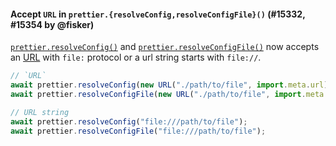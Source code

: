#### Accept `URL` in `prettier.{resolveConfig,resolveConfigFile}()` (#15332, #15354 by @fisker)

[`prettier.resolveConfig()`](https://prettier.io/docs/en/api#prettierresolveconfigfileurlorpath--options) and [`prettier.resolveConfigFile()`](https://prettier.io/docs/en/api#prettierresolveconfigfilefileurlorpath) now accepts an [URL](https://developer.mozilla.org/en-US/docs/Web/API/URL) with `file:` protocol or a url string starts with `file://`.

```js
// `URL`
await prettier.resolveConfig(new URL("./path/to/file", import.meta.url));
await prettier.resolveConfigFile(new URL("./path/to/file", import.meta.url));

// URL string
await prettier.resolveConfig("file:///path/to/file");
await prettier.resolveConfigFile("file:///path/to/file");
```
